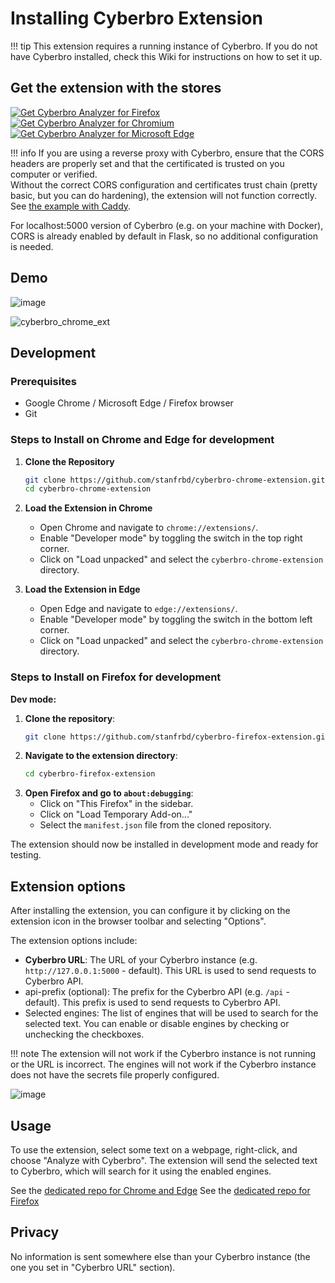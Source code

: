 # Installing Cyberbro Extension

!!! tip
    This extension requires a running instance of Cyberbro. If you do not have Cyberbro installed, check this Wiki for instructions on how to set it up.

## Get the extension with the stores

<p>
<a href="https://addons.mozilla.org/addon/cyberbro-analyzer/"><img src="https://user-images.githubusercontent.com/585534/107280546-7b9b2a00-6a26-11eb-8f9f-f95932f4bfec.png" alt="Get Cyberbro Analyzer for Firefox"></a>
<a href="https://chromewebstore.google.com/detail/cyberbro-analyzer/nfcfigpaollodajabegcdobhmgaclbbm"><img src="https://user-images.githubusercontent.com/585534/107280622-91a8ea80-6a26-11eb-8d07-77c548b28665.png" alt="Get Cyberbro Analyzer for Chromium"></a>
<a href="https://microsoftedge.microsoft.com/addons/detail/cyberbro-analyzer/lbponbmcggcepflackehgpbceehagiam"><img src="https://user-images.githubusercontent.com/585534/107280673-a5ece780-6a26-11eb-9cc7-9fa9f9f81180.png" alt="Get Cyberbro Analyzer for Microsoft Edge"></a>
</p>

!!! info
    If you are using a reverse proxy with Cyberbro, ensure that the CORS headers are properly set and that the certificated is trusted on you computer or verified.  
    Without the correct CORS configuration and certificates trust chain (pretty basic, but you can do hardening), the extension will not function correctly.  
    See [the example with Caddy](https://github.com/stanfrbd/cyberbro/wiki/Reverse-Proxy-configuration-%E2%80%90-Caddy).

For localhost:5000 version of Cyberbro (e.g. on your machine with Docker), CORS is already enabled by default in Flask, so no additional configuration is needed.

## Demo

![image](https://github.com/user-attachments/assets/9c7030dd-76b4-4432-899e-753f5d02bdba)

![cyberbro_chrome_ext](https://github.com/user-attachments/assets/38f45c39-1c62-4d65-9710-7ffee52586a1)

## Development

### Prerequisites
- Google Chrome / Microsoft Edge / Firefox browser
- Git

### Steps to Install on Chrome and Edge for development

1. **Clone the Repository**
    ```sh
    git clone https://github.com/stanfrbd/cyberbro-chrome-extension.git
    cd cyberbro-chrome-extension
    ```

2. **Load the Extension in Chrome**
    - Open Chrome and navigate to `chrome://extensions/`.
    - Enable "Developer mode" by toggling the switch in the top right corner.
    - Click on "Load unpacked" and select the `cyberbro-chrome-extension` directory.

3. **Load the Extension in Edge**
    - Open Edge and navigate to `edge://extensions/`.
    - Enable "Developer mode" by toggling the switch in the bottom left corner.
    - Click on "Load unpacked" and select the `cyberbro-chrome-extension` directory.

### Steps to Install on Firefox for development

**Dev mode:**
 
1. **Clone the repository**:
    ```sh
    git clone https://github.com/stanfrbd/cyberbro-firefox-extension.git
    ```
2. **Navigate to the extension directory**:
    ```sh
    cd cyberbro-firefox-extension
    ```
3. **Open Firefox and go to `about:debugging`**:
    - Click on "This Firefox" in the sidebar.
    - Click on "Load Temporary Add-on..."
    - Select the `manifest.json` file from the cloned repository.

The extension should now be installed in development mode and ready for testing.

## Extension options

After installing the extension, you can configure it by clicking on the extension icon in the browser toolbar and selecting "Options".

The extension options include:
- **Cyberbro URL**: The URL of your Cyberbro instance (e.g. `http://127.0.0.1:5000` - default). This URL is used to send requests to Cyberbro API.
- api-prefix (optional): The prefix for the Cyberbro API (e.g. `/api` - default). This prefix is used to send requests to Cyberbro API.
- Selected engines: The list of engines that will be used to search for the selected text. You can enable or disable engines by checking or unchecking the checkboxes.

!!! note
    The extension will not work if the Cyberbro instance is not running or the URL is incorrect. The engines will not work if the Cyberbro instance does not have the secrets file properly configured.

![image](https://github.com/user-attachments/assets/3415e5f6-98af-4dea-82d3-25d257c7b891)

## Usage

To use the extension, select some text on a webpage, right-click, and choose "Analyze with Cyberbro". The extension will send the selected text to Cyberbro, which will search for it using the enabled engines.

See the [dedicated repo for Chrome and Edge](https://github.com/stanfrbd/cyberbro-chrome-extension)
See the [dedicated repo for Firefox](https://github.com/stanfrbd/cyberbro-firefox-extension)

## Privacy

No information is sent somewhere else than your Cyberbro instance (the one you set in "Cyberbro URL" section).

